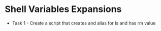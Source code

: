 # Shell Variables Expansions #
* Task 1 - Create a script that creates and alias for ls and has rm value
